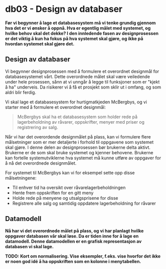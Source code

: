 db03 - Design av databaser
==========================
**Før vi begynner å lage et databasesystem må vi tenke grundig gjennom hva det er vi ønsker å oppnå. Hva er egentlig målet med systemet, og hvilke behov skal det dekke? I den innledende fasen av designprosessen er det viktig å kun ha fokus på hva systemet skal gjøre, og ikke på hvordan systemet skal gjøre det.**

## Design av databaser

Vi begynner designprosessen med å formulere et overordnet designmål for databasesystemet vårt. Dette overordnede målet skal være veiledende under hele prosessen, sånn at vi unngår å legge til funksjoner som er "kjekt å ha" underveis. Da risikerer vi å få et prosjekt som sklir ut i omfang, og som aldri blir ferdig.

Vi skal lage et databasesystem for hurtigmatkjeden McBergbys, og vi starter med å formulere et overordnet designmål: 

> McBergbys skal ha et databasesystem som holder rede på lagerbeholdning av råvarer, oppskrifter, menyer med priser og registrering av salg.

Når vi har det overordende designmålet på plass, kan vi formulere flere målsetninger som er mer detaljerte i forhold til oppgavene som systemet skal gjøre. I denne delen av designprosessen bør brukerne delta aktivt. Brukerne er de som skal bruke systemet og kjenner behovene. Brukerne kan fortelle systemutviklerne hva systemet må kunne utføre av oppgaver for å nå det overordnede designmålet.

For systemet til McBergbys kan vi for eksempel sette opp disse målsetningene:
 * Til enhver tid ha oversikt over råvarelagerbeholdningen
 * Hente frem oppskriften for en gitt meny
 * Holde rede på menyene og utsalgsprisene for disse
 * Registrere alle salg og samtidig oppdatere lagerbeholdning for råvarer


## Datamodell

**Nå har vi det overordnede målet på plass, og vi har planlagt hvilke oppgaver databasen vår skal løse. Da er tiden inne for å lage en datamodell. Denne datamodellen er en grafisk representasjon av databasen vi skal lage.**

**TODO: Kort om normalisering. Vise eksempler, f.eks. vise hvorfor det ikke er noen god idé å ha oppskriften som en kolonne i menytabellen.**